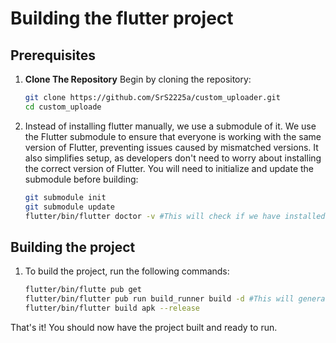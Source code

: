 # Building the flutter project

## Prerequisites
1. **Clone The Repository**
     Begin by cloning the repository:

   ```bash
   git clone https://github.com/SrS2225a/custom_uploader.git
   cd custom_uploade
   ```
   
 2. Instead of installing flutter manually, we use a submodule of it. We use the Flutter submodule to ensure that everyone is working with the same version of Flutter, preventing issues caused by mismatched versions. It also simplifies setup, as developers don't need to worry about installing the correct version of Flutter. You will need to initialize and update the submodule before building:
    ```bash
    git submodule init
    git submodule update
    flutter/bin/flutter doctor -v #This will check if we have installed the flutter submodule correctly
    ```

## Building the project
1. To build the project, run the following commands:
   ```bash
   flutter/bin/flutte pub get
   flutter/bin/flutter pub run build_runner build -d #This will generate/update any code based on annotations in the project
   flutter/bin/flutter build apk --release
   ```

 That's it! You should now have the project built and ready to run.
